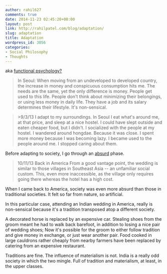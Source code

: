 ```yaml
---
author: rahil627
comments: true
date: 2014-11-23 02:45:20+00:00
layout: post
link: http://rahilpatel.com/blog/adaptation/
slug: adaptation
title: Adaptation
wordpress_id: 3056
categories:
- Social Philosophy
- Thoughts
---
```


aka [functional psychology?](http://en.wikipedia.org/wiki/Functional_psychology)



<blockquote>In Seoul:
When moving from an undeveloped to developed country, the increase in money and conspicuous consumption hits me. The needs are the same, yet the only difference is money. People get used to this life. People don't think about minimizing their belongings, or using less money in daily life. They have a job and its salary determines their lifestyle. It's non-sensical.</blockquote>





<blockquote>>9/3/13
I adapt to my surroundings. In Seoul I eat what's around me, at that price, and sleep at a nice hostel. I could have slept outside and eaten cheaper food, but I didn't. I socialized with the people at my hostel. I wandered around hongdae. Because it was close. I spent more money because I was becoming lazy. I became used to the people around me. I stopped caring about them.</blockquote>



Before adapting to society, I go through an [absurd](http://www.rahilpatel.com/blog/absurdism) phase.



<blockquote>10/11/13 Back in America
From a good vantage point,  the wedding is similar to those villages in Southeast Asia -- an unfamiliar social custom. This, even more inaccessible, as the village only requires going there whereas the hotel has a high cost.</blockquote>



When I came back to America, society was even more absurd than those in traditional societies. It felt so far from nature, so artificial.

In this particular case, attending an Indian wedding in America, really is non-sensical because it's a tradition transposed atop a different society.

A decorated horse is replaced by an expensive car. Stealing shoes from the groom meant he had to walk back barefoot, in addition to losing a nice pair of wedding shoes; Now it's possible for the groom to either follow tradition and give money in exchange, or just wear another pair. Food cooked in large cauldrons rather cheaply from nearby farmers have been replaced by catering from an expensive restaurant.

Traditions are fine. The influence of materialism is not. India is a really odd society in which the two mingle. Full of tradition and materialism, at least, in the upper classes.
